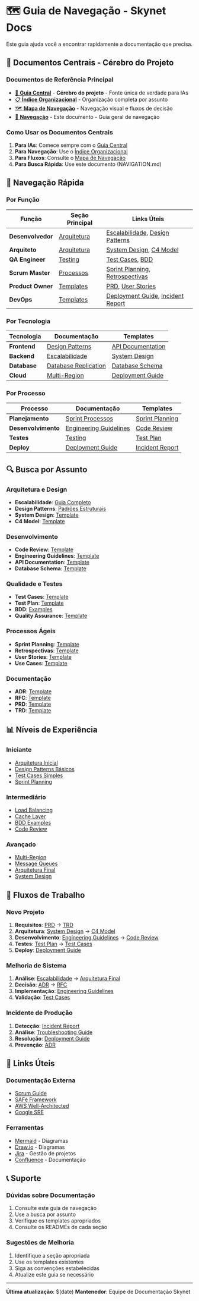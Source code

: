 # 🗺️ Guia de Navegação - Skynet Docs

Este guia ajuda você a encontrar rapidamente a documentação que precisa.

## 🧠 **Documentos Centrais - Cérebro do Projeto**

### **Documentos de Referência Principal**
- [🧠 **Guia Central**](GUIA_CENTRAL.md) - **Cérebro do projeto** - Fonte única de verdade para IAs
- [📋 **Índice Organizacional**](INDICE_ORGANIZACIONAL.md) - Organização completa por assunto
- [🗺️ **Mapa de Navegação**](MAPA_NAVEGACAO.md) - Navegação visual e fluxos de decisão
- [📖 **Navegação**](NAVIGATION.md) - Este documento - Guia geral de navegação

### **Como Usar os Documentos Centrais**
1. **Para IAs**: Comece sempre com o [Guia Central](GUIA_CENTRAL.md)
2. **Para Navegação**: Use o [Índice Organizacional](INDICE_ORGANIZACIONAL.md)
3. **Para Fluxos**: Consulte o [Mapa de Navegação](MAPA_NAVEGACAO.md)
4. **Para Busca Rápida**: Use este documento (NAVIGATION.md)

## 🚀 Navegação Rápida

### Por Função
| Função | Seção Principal | Links Úteis |
|--------|----------------|-------------|
| **Desenvolvedor** | [Arquitetura](architecture/README.md) | [Escalabilidade](architecture/escalabilidade/README.md), [Design Patterns](architecture/design-patterns/README.md) |
| **Arquiteto** | [Arquitetura](architecture/README.md) | [System Design](templates/architecture/system-design-template.md), [C4 Model](templates/architecture/c4-model-template.md) |
| **QA Engineer** | [Testing](testing/README.md) | [Test Cases](templates/testing/test-case-template.md), [BDD](testing/bdd-example.md) |
| **Scrum Master** | [Processos](processes/README.md) | [Sprint Planning](templates/processes/sprint-planning-template.md), [Retrospectivas](templates/processes/retrospective-template.md) |
| **Product Owner** | [Templates](templates/README.md) | [PRD](templates/prd-template.md), [User Stories](templates/user-story-template.md) |
| **DevOps** | [Templates](templates/README.md) | [Deployment Guide](templates/deployment-guide-template.md), [Incident Report](templates/incident-report-template.md) |

### Por Tecnologia
| Tecnologia | Documentação | Templates |
|------------|---------------|-----------|
| **Frontend** | [Design Patterns](architecture/design-patterns/README.md) | [API Documentation](templates/api-documentation-template.md) |
| **Backend** | [Escalabilidade](architecture/escalabilidade/README.md) | [System Design](templates/architecture/system-design-template.md) |
| **Database** | [Database Replication](architecture/escalabilidade/04-database-replication.md) | [Database Schema](templates/database-schema-template.md) |
| **Cloud** | [Multi-Region](architecture/escalabilidade/07-multi-region.md) | [Deployment Guide](templates/deployment-guide-template.md) |

### Por Processo
| Processo | Documentação | Templates |
|----------|---------------|-----------|
| **Planejamento** | [Sprint Processos](processes/sprint-processos-burndown/README.md) | [Sprint Planning](templates/processes/sprint-planning-template.md) |
| **Desenvolvimento** | [Engineering Guidelines](templates/engineering-guidelines-template.md) | [Code Review](templates/code-review-template.md) |
| **Testes** | [Testing](testing/README.md) | [Test Plan](templates/testing/test-plan-template.md) |
| **Deploy** | [Deployment Guide](templates/deployment-guide-template.md) | [Incident Report](templates/incident-report-template.md) |

## 🔍 Busca por Assunto

### Arquitetura e Design
- **Escalabilidade**: [Guia Completo](architecture/escalabilidade/README.md)
- **Design Patterns**: [Padrões Estruturais](./architecture/design-patterns/estruturais/)
- **System Design**: [Template](templates/architecture/system-design-template.md)
- **C4 Model**: [Template](templates/architecture/c4-model-template.md)

### Desenvolvimento
- **Code Review**: [Template](templates/code-review-template.md)
- **Engineering Guidelines**: [Template](templates/engineering-guidelines-template.md)
- **API Documentation**: [Template](templates/api-documentation-template.md)
- **Database Schema**: [Template](templates/database-schema-template.md)

### Qualidade e Testes
- **Test Cases**: [Template](templates/testing/test-case-template.md)
- **Test Plan**: [Template](templates/testing/test-plan-template.md)
- **BDD**: [Examples](testing/bdd-example.md)
- **Quality Assurance**: [Template](./templates/testing/quality-assurance-plan-template.md)

### Processos Ágeis
- **Sprint Planning**: [Template](templates/processes/sprint-planning-template.md)
- **Retrospectivas**: [Template](templates/processes/retrospective-template.md)
- **User Stories**: [Template](templates/user-story-template.md)
- **Use Cases**: [Template](templates/use-case-template.md)

### Documentação
- **ADR**: [Template](templates/adr-template.md)
- **RFC**: [Template](templates/rfc-template.md)
- **PRD**: [Template](templates/prd-template.md)
- **TRD**: [Template](templates/trd-template.md)

## 📊 Níveis de Experiência

### Iniciante
- [Arquitetura Inicial](architecture/escalabilidade/01-arquitetura-inicial.md)
- [Design Patterns Básicos](architecture/design-patterns/estruturais/decorator/README.md)
- [Test Cases Simples](templates/testing/test-case-template.md)
- [Sprint Planning](templates/processes/sprint-planning-template.md)

### Intermediário
- [Load Balancing](architecture/escalabilidade/03-load-balancing.md)
- [Cache Layer](architecture/escalabilidade/05-cache-layer.md)
- [BDD Examples](testing/bdd-example.md)
- [Code Review](templates/code-review-template.md)

### Avançado
- [Multi-Region](architecture/escalabilidade/07-multi-region.md)
- [Message Queues](architecture/escalabilidade/08-message-queues.md)
- [Arquitetura Final](architecture/escalabilidade/09-arquitetura-final.md)
- [System Design](templates/architecture/system-design-template.md)

## 🎯 Fluxos de Trabalho

### Novo Projeto
1. **Requisitos**: [PRD](templates/prd-template.md) → [TRD](templates/trd-template.md)
2. **Arquitetura**: [System Design](templates/architecture/system-design-template.md) → [C4 Model](templates/architecture/c4-model-template.md)
3. **Desenvolvimento**: [Engineering Guidelines](templates/engineering-guidelines-template.md) → [Code Review](templates/code-review-template.md)
4. **Testes**: [Test Plan](templates/testing/test-plan-template.md) → [Test Cases](templates/testing/test-case-template.md)
5. **Deploy**: [Deployment Guide](templates/deployment-guide-template.md)

### Melhoria de Sistema
1. **Análise**: [Escalabilidade](architecture/escalabilidade/README.md) → [Arquitetura Final](architecture/escalabilidade/09-arquitetura-final.md)
2. **Decisão**: [ADR](templates/adr-template.md) → [RFC](templates/rfc-template.md)
3. **Implementação**: [Engineering Guidelines](templates/engineering-guidelines-template.md)
4. **Validação**: [Test Cases](templates/testing/test-case-template.md)

### Incidente de Produção
1. **Detecção**: [Incident Report](templates/incident-report-template.md)
2. **Análise**: [Troubleshooting Guide](templates/troubleshooting-guide-template.md)
3. **Resolução**: [Deployment Guide](templates/deployment-guide-template.md)
4. **Prevenção**: [ADR](templates/adr-template.md)

## 🔗 Links Úteis

### Documentação Externa
- [Scrum Guide](https://scrumguides.org/)
- [SAFe Framework](https://www.scaledagileframework.com/)
- [AWS Well-Architected](https://aws.amazon.com/architecture/well-architected/)
- [Google SRE](https://sre.google/)

### Ferramentas
- [Mermaid](https://mermaid-js.github.io/) - Diagramas
- [Draw.io](https://app.diagrams.net/) - Diagramas
- [Jira](https://www.atlassian.com/software/jira) - Gestão de projetos
- [Confluence](https://www.atlassian.com/software/confluence) - Documentação

## 📞 Suporte

### Dúvidas sobre Documentação
1. Consulte este guia de navegação
2. Use a busca por assunto
3. Verifique os templates apropriados
4. Consulte os READMEs de cada seção

### Sugestões de Melhoria
1. Identifique a seção apropriada
2. Use os templates existentes
3. Siga as convenções estabelecidas
4. Atualize este guia se necessário

---

**Última atualização**: $(date)
**Mantenedor**: Equipe de Documentação Skynet
